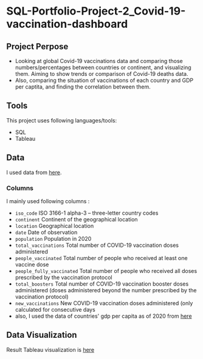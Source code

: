 # SQL-Portfolio-Project-2_Covid-19-vaccination-dashboard
## Project Perpose
* Looking at global Covid-19 vaccinations data and comparing those numbers/percentages between countries or continent, and visualizing them. Aiming to show trends or comparison of Covid-19 deaths data.
* Also, comparing the situation of vaccinations of each country and GDP per captita, and finding the correlation between them.

## Tools
This project uses following languages/tools:
* SQL
* Tableau

## Data
I used data from [here](https://ourworldindata.org/covid-vaccinations).

### Columns
I mainly used following columns :

* `iso_code` ISO 3166-1 alpha-3 – three-letter country codes
* `continent` Continent of the geographical location
* `location` Geographical location
* `date` Date of observation
* `population` Population in 2020
* `total_vaccinations`	Total number of COVID-19 vaccination doses administered
* `people_vaccinated`	Total number of people who received at least one vaccine dose
* `people_fully_vaccinated`	Total number of people who received all doses prescribed by the vaccination protocol
* `total_boosters`	Total number of COVID-19 vaccination booster doses administered (doses administered beyond the number prescribed by the vaccination protocol)
* `new_vaccinations`	New COVID-19 vaccination doses administered (only calculated for consecutive days
* also, I used the data of countries' gdp per capita as of 2020 from [here](https://data.worldbank.org/indicator/NY.GDP.PCAP.CD?end=2020&most_recent_value_desc=false&start=1960&view=chart)


## Data Visualization
Result Tableau visualization is [here](https://public.tableau.com/views/Covid-19VccinationDashboard/Dashboard1?:language=en-US&:display_count=n&:origin=viz_share_link)
